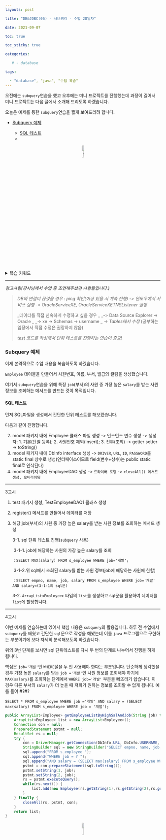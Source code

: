 ```yaml
---
layouts: post

title: "DB&JDBC(06) - 서브쿼리 - 수업 28일차"

date: 2021-09-07

toc: true

toc_sticky: true

categories:

   # - database

tags:

  - "database", "java", "수업 복습"
---
```


오전에는 `subquery`연습을 했고 오후에는 미니 프로젝트를 진행했는데 과정이 길어서 미니 프로젝트는 다음 글에서 소개해 드리도록 하겠습니다.


오늘은 예제를 통한 `subquery`연습을 짧게 보여드리려 합니다.


- [Subquery 예제](#subquery-예제)

  - [SQL 테스트](#sql-테스트)
  - []()

<p align="center"><img src="https://user-images.githubusercontent.com/70495425/131687801-2b295fb7-6e22-4e70-a1ef-a7dc85b96796.png" alt="sun cloud" height="10%" width="10%" /></p>



<details>
	<summary>복습 키워드<br></summary>
	<div markdown="1">stack | heap | start() | run() | Thread | Synchronized | DBMS | SQL | Middleware | jdbc | DML | CRUD | DDL | DCL | Transaction | con.setAutoCommit() | rollback() | throw | </div>
</details>



---
_참고사항(강사님께서 수업 중 조언해주셨던 사항들입니다.)_

> _DB와 연결이 끊겼을 경우
> : ping 확인(이상 있을 시 계속 진행) 
> -> 윈도우에서 서비스 실행 
> -> OracleServiceXE, OracleServiceXETNSListener 실행_
>
> _데이터를 직접 신속하게 수정하고 싶을 경우 _
> _-> Data Source Explorer -> Oracle _
> _-> xe -> Schemas -> username _
> _-> Tables에서 수정_		(공부하는 입장에서 직접 수정은 권장하지 않음)
>
> _test 코드를 작성해서 단위 테스트를 진행하는 연습이 중요!_
>





### Subquery 예제

이제 본격적으로 수업 내용을 복습하도록 하겠습니다.

`Employee` 테이블을 만들어서 사원번호, 이름, 부서, 월급의 컬럼을 생성했습니다.

여기서 `subquery`연습을 위해 특정 `job`(부서)의 사원 중 가장 높은 `salary`를 받는 사원 정보를 조회하는 메서드를 만드는 것이 목적입니다.



#### SQL 테스트

먼저 SQL파일을 생성해서 간단한 단위 테스트를 해보겠습니다.

다음과 같이 진행합니다.

2. model 패키지 내에 Employee 클래스 파일 생성 
   -> 인스턴스 변수 생성 
   -> 생성자: 1. 기본(단일 등록); 2. 사원번호 제외(insert); 3. 전부(조회)
   -> getter setter -> toString()
3. model 패키지 내에 DbInfo interface 생성
   -> `DRIVER`, `URL`, `ID`, `PASSWORD`를 static final 상수로 생성(인터페이스이므로 field(변수+상수)는 public static final로 인식된다)
4. model 패키지 내에 EmployeeDAO 생성
   -> `드라이버 로딩` -> `closeAll() 메서드 생성, 오버라이딩`

---

3교시

1. test 패키지 생성, TestEmployeeDAO1 클래스 생성

2. register() 메서드를 만들어서 데이터를 저장

3. 해당 job(부서)의 사원 중 가장 높은 salary를 받는 사원 정보를 조회하는 메서드 생성

   3-1. sql 단위 테스트 진행(`subquery` 사용)

   ​	3-1-1. job에 해당하는 사원의 가장 높은 salary를 조회

   ​	: `SELECT MAX(salary) FROM s_employee WHERE job='개발';`

   ​	3-1-2.위 sql에서 조회된 salary를 받는 사원 정보(job에 해당하는 사원에 한함)

   ​	: `SELECT empno, name, job, salary FROM s_employee WHERE job='개발' AND salary=(3-1-1의 sql문)`

   3-2. `ArrayList<Employee>` 타입의 `list`를 생성하고 sql문을 활용하여 데이터를 `list`에 할당합니다.

---

4교시

 이번 예제를 연습하는데 있어서 핵심 내용은 `subquery`의 활용입니다. 하루 전 수업에서 `subquery`를 배웠고 간단한 `sql`문으로 작성을 해봤는데 이를 `java` 프로그램으로 구현하는 부분이기에 보다 자세히 분석해보도록 하겠습니다.

위의 3번 단계를 보시면 sql 단위테스트를 다시 두 번의 단계로 나누어서 진행을 하게 됩니다.

핵심은 `job='개발'`인 `WHERE`절을 두 번 사용해야 한다는 부분입니다. 단순하게 생각했을 경우 가장 높은 `salary`를 받는 `job ='개발'`인 사원 정보를 조회해야 하기에 `MAX(salary)`를 조회하는 단계에서 `WHERE job='개발'` 부분을 빠뜨리기 쉽습니다. 이 경우 다른 부서의 `salary`가 더 높을 때 저희가 원하는 정보를 조회할 수 없게 됩니다. 예를 들어 #?#?

`SELECT * FROM s_employee WHERE job ='개발' AND salary = (SELECT max(salary) FROM s_employee WHERE job = '개발');`

```java
public ArrayList<Employee> getEmployeeListByHighSalAndJob(String job) throws SQLException {
    ArrayList<Employee> list = new ArrayList<Employee>();
    Connection con = null;
    PreparedStatement pstmt = null;
    ResultSet rs = null;
    try {
        con = DriverManager.getConnection(DbInfo.URL, DbInfo.USERNAME, DbInfo.PASSWORD);
        StringBuilder sql = new StringBuilder("SELECT empno, name, job, salary "); 
        sql.append("FROM s_employee ");
        sql.append("WHERE job = ? ");
        sql.append("AND salary = (SELECT max(salary) FROM s_employee WHERE job = ?");
        pstmt = con.prepareStatement(sql.toString());
        pstmt.setString(1, job);
        pstmt.setString(2, job);
        rs = pstmt.executeQuery();
        while(rs.next()) {
            list.add(new Employee(rs.getString(1),rs.getString(2),rs.getString(3),rs.getInt(4)));
        }
    } finally {
        closeAll(rs, pstmt, con);
    }
    return list;
}
```





<p align="center"><img src="https://user-images.githubusercontent.com/70495425/131689647-b4d2206e-7ec4-4f7f-a734-6c3bf77c80c3.png" height="10%" width="10%"></p>

